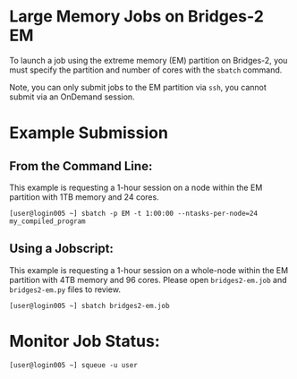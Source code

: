 # Large Memory Jobs on Bridges-2 EM

To launch a job using the extreme memory (EM) partition on Bridges-2, you must specify the partition and number of cores with the `sbatch` command. 

Note, you can only submit jobs to the EM partition via `ssh`, you cannot submit via an OnDemand session. 

# Example Submission 
## From the Command Line:
This example is requesting a 1-hour session on a node within the EM partition with 1TB memory and 24 cores.

`[user@login005 ~] sbatch -p EM -t 1:00:00 --ntasks-per-node=24 my_compiled_program`
 
## Using a Jobscript:
This example is requesting a 1-hour session on a whole-node within the EM partition with 4TB memory and 96 cores. Please open `bridges2-em.job` and `bridges2-em.py` files to review.

`[user@login005 ~] sbatch bridges2-em.job`

# Monitor Job Status:
`[user@login005 ~] squeue -u user`
